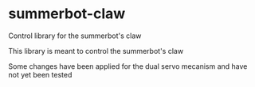 # summerbot-claw
Control library for the summerbot's claw

This library is meant to control the summerbot's claw

Some changes have been applied for the dual servo mecanism and have not yet been tested
